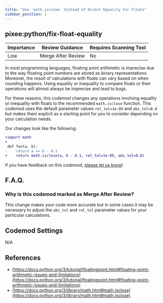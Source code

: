 ```yaml
---
title: "Use `math.isclose` Instead of Direct Equality for Floats"
sidebar_position: 1
---
```


## pixee:python/fix-float-equality

| Importance | Review Guidance    | Requires Scanning Tool |
| ---------- | ------------------ | ---------------------- |
| Low        | Merge After Review | No                     |

In most programming languages, floating point arithmetic is imprecise due to the way floating point numbers are stored as binary representations. Moreover, the result of calculations with floats can vary based on when rounding happens. Using equality or inequality to compare floats or their operations will almost always be imprecise and lead to bugs.

For these reasons, this codemod changes any operations involving equality or inequality with floats to the recommended `math.isclose` function. This codemod uses the default parameter values `rel_tol=1e-09` and `abs_tol=0.0` but makes them explicit as a starting point for you to consider depending on your calculation needs.

Our changes look like the following:

```diff
+import math
+
 def foo(a, b):
-    return a == b - 0.1
+    return math.isclose(a, b - 0.1, rel_tol=1e-09, abs_tol=0.0)
```

If you have feedback on this codemod, [please let us know](mailto:feedback@pixee.ai)!

## F.A.Q.

### Why is this codemod marked as Merge After Review?

This change makes your code more accurate but in some cases it may be necessary to adjust the `abs_tol` and `rel_tol` parameter values for your particular calculations.

## Codemod Settings

N/A

## References

- [https://docs.python.org/3/tutorial/floatingpoint.html#floating-point-arithmetic-issues-and-limitations](https://docs.python.org/3/tutorial/floatingpoint.html#floating-point-arithmetic-issues-and-limitations)
- [https://docs.python.org/3/library/math.html#math.isclose](https://docs.python.org/3/library/math.html#math.isclose)
